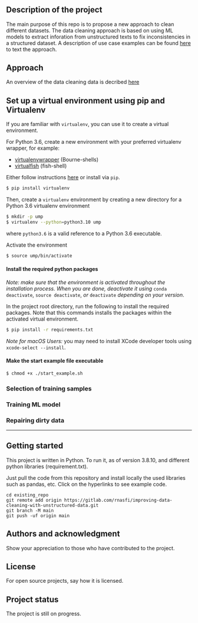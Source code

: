 # 

## Description of the project
The main purpose of this repo is to propose a new approach to clean different datasets.
The data cleaning approach is based on using ML models to extract inforation from unstructured texts to fix inconsistencies in a structured dataset.
A description of use case examples can be found [here](docs/examples.md) to text the approach.

## Approach
An overview of the data cleaning data is decribed [here](docs/approach.md)


## Set up a virtual environment using pip and Virtualenv

If you are familiar with `virtualenv`, you can use it to create 
a virtual environment.

For Python 3.6, create a new environment
with your preferred virtualenv wrapper, for example:

* [virtualenvwrapper](https://virtualenvwrapper.readthedocs.io/en/latest/) (Bourne-shells)
* [virtualfish](https://virtualfish.readthedocs.io/en/latest/) (fish-shell)


Either follow instructions [here](https://virtualenv.pypa.io/en/stable/installation/) or install via
`pip`.
```bash
$ pip install virtualenv
```

Then, create a `virtualenv` environment by creating a new directory for a Python 3.6 virtualenv environment
```bash
$ mkdir -p ump
$ virtualenv --python=python3.10 ump
```
where `python3.6` is a valid reference to a Python 3.6 executable.

Activate the environment
```bash
$ source ump/bin/activate
```

#### Install the required python packages

*Note: make sure that the environment is activated throughout the installation process.
When you are done, deactivate it using* 
`conda deactivate`, `source deactivate`, *or* `deactivate` 
*depending on your version*.

In the project root directory, run the following to install the required packages.
Note that this commands installs the packages within the activated virtual environment.

```bash
$ pip install -r requirements.txt
```
*Note for macOS Users:*
you may need to install XCode developer tools using `xcode-select --install`.


#### Make the start example file executable
```bash
$ chmod +x ./start_example.sh
```

### Selection of training samples


### Training ML model

### Repairing dirty data




***

## Getting started
This project is written in Python.
To run it, as of version 3.8.10, and different python libraries (requirement.txt).

Just pull the code from this repository and install locally the used libraries such as pandas, etc.
Click on the hyperlinks to see example code.


```
cd existing_repo
git remote add origin https://gitlab.com/rnasfi/improving-data-cleaning-with-unstructured-data.git
git branch -M main
git push -uf origin main
```


## Authors and acknowledgment
Show your appreciation to those who have contributed to the project.

## License
For open source projects, say how it is licensed.

## Project status
The project is still on progress.
